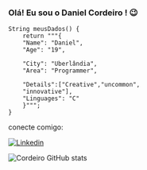 ### Olá! Eu sou o Daniel Cordeiro ! 😉
    String meusDados() {
        return """{
        "Name": "Daniel",
        "Age": "19",
    
        "City": "Uberlândia",
        "Area": "Programmer",
    
        "Details":["Creative","uncommon",
        "innovative"],
        "Linguages": "C"
        }""";
    }
conecte comigo:

[![Linkedin](https://img.shields.io/badge/LinkedIn-0077B5?style=for-the-badge&logo=linkedin&logoColor=white)](https://www.linkedin.com/in/daniel-cordeiro-738048206/)

![Cordeiro GitHub stats](https://github-readme-stats.vercel.app/api?username=danielcordeir0&show_icons=true&theme=tokyonight)

<div>
